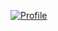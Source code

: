 [![Profile](https://github-widgetbox.vercel.app/api/profile?username=ajinkgupta&data=followers,repositories,stars&theme=nautilus)](https://ajinkgupta.me)
